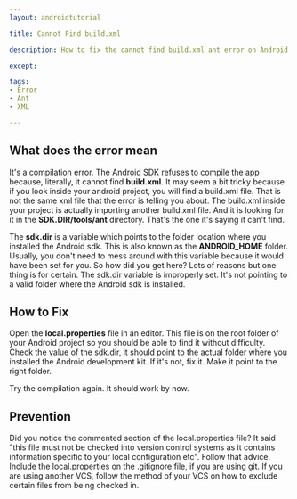 ```yaml
---
layout: androidtutorial

title: Cannot Find build.xml

description: How to fix the cannot find build.xml ant error on Android

except:

tags:
- Error
- Ant
- XML

---
```



## What does the error mean

It's a compilation error. The Android SDK refuses to compile the app because, literally, it cannot find **build.xml**. It may seem a bit tricky because if you look inside your android project, you will find a build.xml file. That is not the same xml file that the error is telling you about. The build.xml inside your project is actually importing another build.xml file. And it is looking for it in the **SDK.DIR/tools/ant** directory. That's the one it's saying it can't find. 

The **sdk.dir** is a variable which points to the folder location where you installed the Android sdk. This is also known as the **ANDROID\_HOME** folder. Usually, you don't need to mess around with this variable because it would have been set for you. So how did you get here? Lots of reasons but one thing is for certain. The sdk.dir variable is improperly set. It's not pointing to a valid folder where the Android sdk is installed. 

## How to Fix

Open the **local.properties** file in an editor. This file is on the root folder of your Android project so you should be able to find it without difficulty. Check the value of the sdk.dir, it should point to the actual folder where you installed the Android development kit. If it's not, fix it. Make it point to the right folder. 

Try the compilation again. It should work by now.

## Prevention

Did you notice the commented section of the local.properties file? It said "this file must not be checked into version control systems as it contains information specific to your local configuration etc". Follow that advice. Include the local.properties on the .gitignore file, if you are using git. If you are using another VCS, follow the method of your VCS on how to exclude certain files from being checked in.


